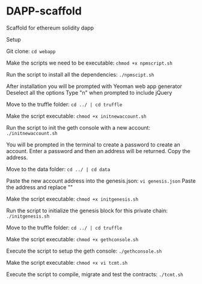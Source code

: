 # DAPP-scaffold
Scaffold for ethereum solidity dapp

Setup

Git clone:
``` cd webapp ```

Make the scripts we need to be executable:
``` chmod +x npmscript.sh ```


Run the script to install all the dependencies:
``` ./npmscipt.sh ```


After installation you will be prompted with Yeoman web app generator
Deselect all the options
Type "n" when prompted to include jQuery


<need to fill in the blanks>



Move to the truffle folder:
``` cd ../ | cd truffle ```



Make the script executable:
``` chmod +x initnewaccount.sh ```



Run the script to init the geth console with a new account:
``` ./initnewaccount.sh ```


You will be prompted in the terminal to create a password to create an account.
Enter a password and then an address will be returned. Copy the address.


Move to the data folder:
``` cd ../ | cd data ```


Paste the new account address into the genesis.json:
``` vi genesis.json ```
Paste the address and replace "<enter new account address here>"



Make the script executable:
``` chmod +x initgenesis.sh ```



Run the script to initialize the genesis block for this private chain:
``` ./initgenesis.sh ```



Move to the truffle folder:
``` cd ../ | cd truffle ```



Make the script executable:
``` chmod +x gethconsole.sh ```



Execute the script to setup the geth console:
``` ./gethconsole.sh ```



Make the script executable:
``` chmod +x vi tcmt.sh ```



Execute the script to compile, migrate and test the contracts:
``` ./tcmt.sh ```


